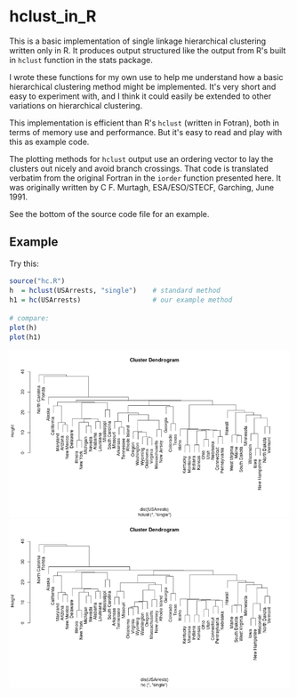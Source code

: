 hclust_in_R
===========

This is a basic implementation of single linkage hierarchical clustering
written only in R.  It produces output structured like the output from R's
built in `hclust` function in the stats package.

I wrote these functions for my own use to help me understand how a basic
hierarchical clustering method might be implemented. It's very short and easy
to experiment with, and I think it could easily be extended to other variations
on hierarchical clustering.

This implementation is efficient than R's `hclust` (written in Fotran), both in
terms of memory use and performance. But it's easy to read and play with this
as example code.

The plotting methods for `hclust` output use an ordering vector to lay the
clusters out nicely and avoid branch crossings. That code is translated
verbatim from the original Fortran in the `iorder` function presented here.  It
was originally written by C  F. Murtagh, ESA/ESO/STECF, Garching, June 1991.

See the bottom of the source code file for an example.

## Example

Try this:
```R
source("hc.R")
h  = hclust(USArrests, "single")    # standard method
h1 = hc(USArrests)                  # our example method

# compare:
plot(h)
plot(h1)
```
<img alt="h.jpg" src="h.jpg"/>
<br/>
<img alt="h1.jpg" src="h1.jpg"/>
